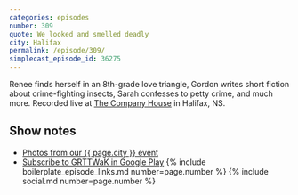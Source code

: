 ```yaml
---
categories: episodes
number: 309
quote: We looked and smelled deadly
city: Halifax
permalink: /episode/309/
simplecast_episode_id: 36275
---
```


Renee finds herself in an 8th-grade love triangle, Gordon writes short fiction about crime-fighting insects, Sarah confesses to petty crime, and much more. Recorded live at [The Company House](http://www.thecompanyhouse.ca/) in Halifax, NS.

## Show notes
- [Photos from our {{ page.city }} event](https://www.facebook.com/media/set/?set=a.10153674905528600.1073741865.121054468599&type=3)
- [Subscribe to GRTTWaK in Google Play](http://links.grownupsreadthingstheywroteaskids.com/googleplay)
{% include boilerplate_episode_links.md number=page.number %}
{% include social.md number=page.number %}